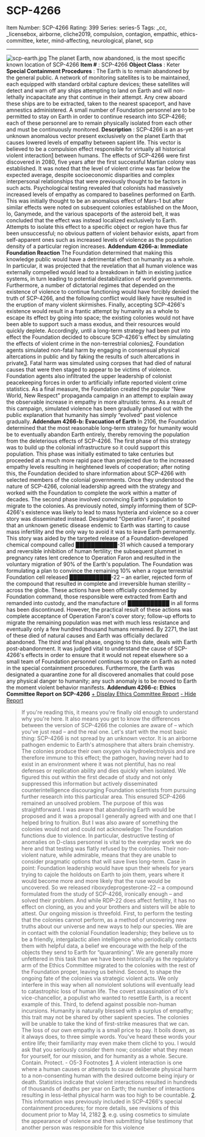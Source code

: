 # SCP-4266
Item Number: SCP-4266
Rating: 399
Series: series-5
Tags: _cc, _licensebox, airborne, cliche2019, compulsion, contagion, empathic, ethics-committee, keter, mind-affecting, neurological, planet, scp

---

![scp-earth.jpg](https://scp-wiki.wdfiles.com/local--files/scp-4266/scp-earth.jpg)
The planet Earth, now abandoned, is the most specific known location of SCP-4266
**Item #** : SCP-4266
**Object Class** : Keter
**Special Containment Procedures** : The Earth is to remain abandoned by the general public. A network of monitoring satellites is to be maintained, each equipped with standard orbital capture devices; these satellites will detect and warn off any ships attempting to land on Earth and will non-lethally incapacitate any that continue in their attempt. Any crew aboard these ships are to be extracted, taken to the nearest spaceport, and have amnestics administered.
A small number of Foundation personnel are to be permitted to stay on Earth in order to continue research into SCP-4266; each of these personnel are to remain physically isolated from each other and must be continuously monitored.
**Description** : SCP-4266 is an as-yet unknown anomalous vector present exclusively on the planet Earth that causes lowered levels of empathy between sapient life. This vector is believed to be a compulsion effect responsible for virtually all historical violent interaction[1](javascript:;) between humans.
The effects of SCP-4266 were first discovered in 2080, five years after the first successful Martian colony was established. It was noted that the level of violent crime was far below the expected average, despite socioeconomic disparities and complex interpersonal relationships that were previously thought to be factors in such acts. Psychological testing revealed that colonists had massively increased levels of empathy as compared to baselines performed on Earth. This was initially thought to be an anomalous effect of Mars-1 but after similar effects were noted on subsequent colonies established on the Moon, Io, Ganymede, and the various spaceports of the asteroid belt, it was concluded that the effect was instead localized exclusively to Earth.
Attempts to isolate this effect to a specific object or region have thus far been unsuccessful; no obvious pattern of violent behavior exists, apart from self-apparent ones such as increased levels of violence as the population density of a particular region increases.
**Addendum 4266-a: Immediate Foundation Reaction**
The Foundation determined that making this knowledge public would have a detrimental effect on humanity as a whole. In particular, it was projected that the revelation that all human violence was externally compelled would lead to a breakdown in faith in existing justice systems, in turn leading to potential destabilization of world governments. Furthermore, a number of dictatorial regimes that depended on the existence of violence to continue functioning would have forcibly denied the truth of SCP-4266, and the following conflict would likely have resulted in the eruption of many violent skirmishes. Finally, accepting SCP-4266's existence would result in a frantic attempt by humanity as a whole to escape its effect by going into space; the existing colonies would not have been able to support such a mass exodus, and their resources would quickly deplete.
Accordingly, until a long-term strategy had been put into effect the Foundation decided to obscure SCP-4266's effect by simulating the effects of violent crime in the non-terrestrial colonies[2](javascript:;). Foundation agents simulated non-fatal harm by engaging in consensual physical altercations in public and by faking the results of such altercations in private[3](javascript:;). Fatal harm was simulated using corpses that had died of natural causes that were then staged to appear to be victims of violence. Foundation agents also infiltrated the upper leadership of colonist peacekeeping forces in order to artificially inflate reported violent crime statistics.
As a final measure, the Foundation created the popular “New World, New Respect” propaganda campaign in an attempt to explain away the observable increase in empathy in more altruistic terms. As a result of this campaign, simulated violence has been gradually phased out with the public explanation that humanity has simply “evolved” past violence gradually.
**Addendum 4266-b: Evacuation of Earth**
In 2106, the Foundation determined that the most reasonable long-term strategy for humanity would be to eventually abandon Earth entirely, thereby removing the population from the deleterious effects of SCP-4266. The first phase of this strategy was to build up the colonial infrastructure so it could support this population. This phase was initially estimated to take centuries but proceeded at a much more rapid pace than projected due to the increased empathy levels resulting in heightened levels of cooperation; after noting this, the Foundation decided to share information about SCP-4266 with selected members of the colonial governments. Once they understood the nature of SCP-4266, colonial leadership agreed with the strategy and worked with the Foundation to complete the work within a matter of decades.
The second phase involved convincing Earth's population to migrate to the colonies. As previously noted, simply informing them of SCP-4266's existence was likely to lead to mass hysteria and violence so a cover story was disseminated instead. Designated “Operation Faron”, it posited that an unknown genetic disease endemic to Earth was starting to cause mass infertility and the only way to avoid it was to leave Earth permanently. This story was aided by the targeted release of a Foundation-developed chemical compound called ███████████-31 which caused a temporary and reversible inhibition of human fertility; the subsequent plummet in pregnancy rates lent credence to Operation Faron and resulted in the voluntary migration of 90% of the Earth's population.
The Foundation was formulating a plan to convince the remaining 10% when a rogue terrestrial Foundation cell released ███████████-22 – an earlier, rejected form of the compound that resulted in complete and irreversible human sterility – across the globe. These actions have been officially condemned by Foundation command, those responsible were extracted from Earth and remanded into custody, and the manufacture of ███████████ in all forms has been discontinued. However, the practical result of these actions was complete acceptance of Operation Faron's cover story; follow-up efforts to migrate the remaining population was met with much less resistance and eventually only a few hundred thousand humans remained. By 2271, the last of these died of natural causes and Earth was officially declared abandoned.
The third and final phase, ongoing to this date, deals with Earth post-abandonment. It was judged vital to understand the cause of SCP-4266's effects in order to ensure that it would not repeat elsewhere so a small team of Foundation personnel continues to operate on Earth as noted in the special containment procedures. Furthermore, the Earth was designated a quarantine zone for all discovered anomalies that could pose any physical danger to humanity; any such anomaly is to be moved to Earth the moment violent behavior manifests.
**Addendum 4266-c: Ethics Committee Report on SCP-4266**
[\+ Display Ethics Committee Report](javascript:;)
[\- Hide Report](javascript:;)
> If you're reading this, it means you're finally old enough to understand why you're here. It also means you get to know the differences between the version of SCP-4266 the colonies are aware of – which you've just read – and the real one.
> Let's start with the most basic thing: SCP-4266 is not spread by an unknown vector. It is an airborne pathogen endemic to Earth's atmosphere that alters brain chemistry. The colonies produce their own oxygen via hydroelectrolysis and are therefore immune to this effect; the pathogen, having never had to exist in an environment where it was not plentiful, has no real defenses or replication ability and dies quickly when isolated. We figured this out within the first decade of study and not only suppressed this information but actively disseminated counterintelligence discouraging Foundation scientists from pursuing further research into this particular area. This ensured SCP-4266 remained an unsolved problem.
> The purpose of this was straightforward. I was aware that abandoning Earth would be proposed and it was a proposal I generally agreed with and one that I helped bring to fruition. But I was also aware of something the colonies would not and could not acknowledge: The Foundation functions due to violence. In particular, destructive testing of anomalies on D-class personnel is vital to the everyday work we do here and that testing was flatly refused by the colonies. Their non-violent nature, while admirable, means that they are unable to consider pragmatic options that will save lives long-term. Case in point: Foundation leadership would have spun their wheels for years trying to cajole the holdouts on Earth to join them, years where it would become more and more likely that the ruse would be uncovered. So we released riboxydeprogesterone-22 – a compound formulated from the study of SCP-4266, ironically enough – and solved their problem. And while RDP-22 does affect fertility, it has no effect on cloning, as you and your brothers and sisters will be able to attest.
> Our ongoing mission is threefold.
> First, to perform the testing that the colonies cannot perform, as a method of uncovering new truths about our universe and new ways to help our species. We are in contact with the colonial Foundation leadership; they believe us to be a friendly, intergalactic alien intelligence who periodically contacts them with helpful data, a belief we encourage with the help of the objects they send to Earth for “quarantining”. We are generally more unfettered in this task than we have been historically as the regulatory arm of the Ethics Committee migrated to the colonies with the rest of the Foundation proper, leaving us behind.
> Second, to shape the ongoing fate of the colonies via strategic violent acts. We only interfere in this way when all nonviolent solutions will eventually lead to catastrophic loss of human life. The covert assassination of Io's vice-chancellor, a populist who wanted to resettle Earth, is a recent example of this.
> Third, to defend against possible non-human incursions. Humanity is naturally blessed with a surplus of empathy; this trait may not be shared by other sapient species. The colonies will be unable to take the kind of first-strike measures that we can. The loss of our own empathy is a small price to pay.
> It boils down, as it always does, to three simple words. You've heard these words your entire life; their familiarity may even make them cliché to you. I would ask that you seriously consider them now; consider what they mean for yourself, for our mission, and for humanity as a whole.
> Secure. Contain. Protect.
> \- O5-3
Footnotes
[1](javascript:;). A violent interaction is one where a human causes or attempts to cause deliberate physical harm to a non-consenting human with the desired outcome being injury or death. Statistics indicate that violent interactions resulted in hundreds of thousands of deaths per year on Earth; the number of interactions resulting in less-lethal physical harm was too high to be countable.
[2](javascript:;). This information was previously included in SCP-4266's special containment procedures; for more details, see revisions of this document prior to May 14, 2182
[3](javascript:;). e.g. using cosmetics to simulate the appearance of violence and then submitting false testimony that another person was responsible for this violence
